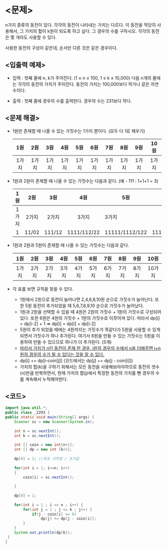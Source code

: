 # <문제>

n가지 종류의 동전이 있다. 각각의 동전이 나타내는 가치는 다르다. 이 동전을 적당히 사용해서, 그 가치의 합이 k원이 되도록 하고 싶다. 그 경우의 수를 구하시오. 각각의 동전은 몇 개라도 사용할 수 있다.

사용한 동전의 구성이 같은데, 순서만 다른 것은 같은 경우이다.

## <입출력 예제>

- 입력 : 첫째 줄에 n, k가 주어진다. (1 ≤ n ≤ 100, 1 ≤ k ≤ 10,000) 다음 n개의 줄에는 각각의 동전의 가치가 주어진다. 동전의 가치는 100,000보다 작거나 같은 자연수이다.

- 출력 : 첫째 줄에 경우의 수를 출력한다. 경우의 수는 231보다 작다.

  

## <문제 해결> 

* 1원만 존재할 때 나올 수 있는 가짓수는 1가지 뿐이다.  (모두 다 1로 채우기)

  |  1원  |  2원  |  3원  |  4원  |  5원  |  6원  |  7원  |  8원  |  9원  | 10원  |
  | :---: | :---: | :---: | :---: | :---: | :---: | :---: | :---: | :---: | :---: |
  | 1가지 | 1가지 | 1가지 | 1가지 | 1가지 | 1가지 | 1가지 | 1가지 | 1가지 | 1가지 |

  

* 1원과 2원이 존재할 때 나올 수 있는 가짓수는 다음과 같다. (예 - 111 : 1+1+1 = 3)

  |  1원  |  2원  |  3원   |     4원     | 5원            |          6원          |            7원            |                8원                 |                  9원                   |                       10원                       |
  | :---: | :---: | :----: | :---------: | -------------- | :-------------------: | :-----------------------: | :--------------------------------: | :------------------------------------: | :----------------------------------------------: |
  | 1가지 | 2가지 | 2가지  |    3가지    | 3가지          |         4가지         |           4가지           |               5가지                |                 5가지                  |                      6가지                       |
  |   1   | 11/02 | 111/12 | 1111/112/22 | 11111/1112/122 | 111111/11112/1122/222 | 1111111/111112/11122/1222 | 11111111/1111112/111122/11222/2222 | 111111111/11111112/111112/111222/12222 | 1111111111/11111112/11111122/1111222/112222/2222 |

  

* 1원과 2원과 5원이 존재할 때 나올 수 있는 가짓수는 다음과 같다.

  |  1원  |  2원  |  3원  |  4원  |  5원  |  6원  |  7원  |  8원  |  9원  |  10원  |
  | :---: | :---: | :---: | :---: | :---: | :---: | :---: | :---: | :---: | :----: |
  | 1가지 | 2가지 | 2가지 | 3가지 | 4가지 | 5가지 | 6가지 | 7가지 | 8가지 | 10가지 |



* 각 표를 보면 규칙을 찾을 수 있다.
  * 1원에서 2원으로 동전이 늘어나면 2,4,6,8,10원 순으로 가짓수가 늘어난다. 또한 5원 동전이 추가되었을 때 5,6,7,8,9,10 순으로 가짓수가 늘어났다. 
  * 1원과 2원을 선택할 수 있을 때 4원은 2원의 가짓수 + 1원의 가짓수로 구성되어있다. 또한 6원은 4원의 가짓수 + 1원의 가짓수로 이루어져 있다. 따라서 dp[i] = dp[i-2] + 1 => dp[i] = dp[i] + dp[i-2]
  * 5원이 추가 되었을 때에는 4원까지는 가짓수가 똑같다가 5원을 사용할 수 있게 되면서 가짓수가 하나 추가된다. 여기서 6원을 만들 수 있는 가짓수는 5원을 이용하여 만들 수 있으므로 하나가 더 추가된다. (5개)
  * <u>따라서 가치가 n인 동전이 존재 한 경우, i원의 경우의 수에서 n을 더해주면 i+n원의 경우의 수가 될 수 있다는 것을 알 수 있다.</u> 
  * dp[i] += dp[i-coin[j]] (코드에서는 dp[j] += dp[j - coin[i]])
  * 가치의 합(k)을 구하기 위해서는 모든 동전을 사용해보아야하므로 동전의 갯수(n)만큼 반복하면서, 현재 가치의 합(j)에서 특정한 동전의 가치를 뺀 경우의 수를 계속해서 누적해야한다.

## <코드>





```java
import java.util.*;
public class _2293 {
public static void main(String[] args) {
	Scanner sc = new Scanner(System.in);
	
	int n = sc.nextInt();
	int k = sc.nextInt();
	
	int [] coin = new int[n+1];
	int [] dp = new int [k+2];
    
	dp[0] = 1; //최초 시작점 / 초기값
	
	for(int i = 1; i<=n; i++)
	{
		coin[i] = sc.nextInt();
		
	}
	
	dp[0] = 1;
	
    for(int i = 1 ; i <= n ; i++) {
        for(int j = 1 ; j <= k ; j++) {
            if(j - coin[i] >= 0) 
            	dp[j] += dp[j - coin[i]];
        }
    }
    System.out.println(dp[k]);
 }
}
```




